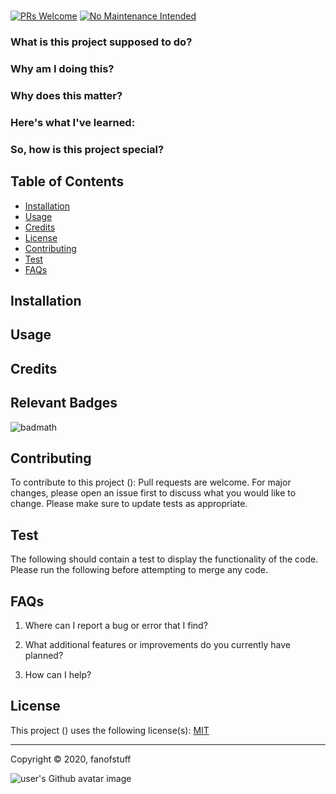 
# 

[![PRs Welcome](https://img.shields.io/badge/PRs-welcome-brightgreen.svg?style=flat-square)](http://makeapullrequest.com)
[![No Maintenance Intended](http://unmaintained.tech/badge.svg)](http://unmaintained.tech/)

### What is this project supposed to do?
      


### Why am I doing this?
      


### Why does this matter? 
      


### Here's what I've learned: 
      


### So, how is this project special? 



## Table of Contents
      
  - [Installation](#installation)
  - [Usage](#usage)
  - [Credits](#credits)
  - [License](#license)
  - [Contributing](#contributing)
  - [Test](#test)
  - [FAQs](#faqs)
      
## Installation
      

      
## Usage
     

      
## Credits
      

      
## Relevant Badges
      
![badmath](https://img.shields.io/github/languages/top/nielsenjared/badmath)
            
## Contributing
      
To contribute to this project (): 
Pull requests are welcome. For major changes, please open an issue first to discuss what you would like to change.
Please make sure to update tests as appropriate.
      
## Test
      
The following should contain a test to display the functionality of the code. Please run the following before attempting to merge any code.

    

## FAQs

1. Where can I report a bug or error that I find?
      
   
      
2. What additional features or improvements do you currently have planned?
      
   
      
3. How can I help?
      
   
      
## License
      
This project () uses the following license(s): [MIT](https://choosealicense.com/licenses/mit/)
      
---
      
Copyright © 2020, fanofstuff
    
![user's Github avatar image](https://avatars0.githubusercontent.com/u/57719131?v=4)


